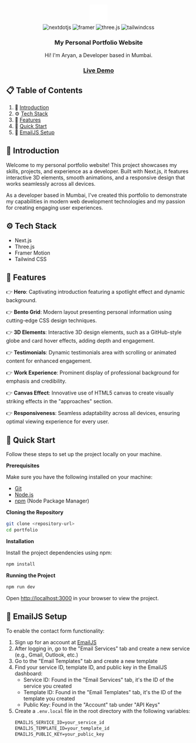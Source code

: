 <div align="center">
  <br />
    <img src="public/next.svg" alt="Project Banner">
  <br />

  <div>
    <img src="https://img.shields.io/badge/-Next_JS-black?style=for-the-badge&logoColor=white&logo=nextdotjs&color=000000" alt="nextdotjs" />
    <img src="https://img.shields.io/badge/-Framer-black?style=for-the-badge&logoColor=white&logo=framer&color=0055FF" alt="framer" />
    <img src="https://img.shields.io/badge/-Three_JS-black?style=for-the-badge&logoColor=white&logo=threedotjs&color=000000" alt="three.js" />
    <img src="https://img.shields.io/badge/-Tailwind_CSS-black?style=for-the-badge&logoColor=white&logo=tailwindcss&color=06B6D4" alt="tailwindcss" />
  </div>

  <h3 align="center">My Personal Portfolio Website</h3>

   <div align="center">
      Hi! I'm Aryan, a Developer based in Mumbai.
    </div>
    
   <div align="center">
     <h3><a href="YOUR_LIVE_SITE_URL_HERE">Live Demo</a></h3>
   </div>
</div>

## 📋 <a name="table">Table of Contents</a>

1. 🤖 [Introduction](#introduction)
2. ⚙️ [Tech Stack](#tech-stack)
3. 🔋 [Features](#features)
4. 🤸 [Quick Start](#quick-start)
5. 📧 [EmailJS Setup](#emailjs-setup)

## <a name="introduction">🤖 Introduction</a>

Welcome to my personal portfolio website! This project showcases my skills, projects, and experience as a developer. Built with Next.js, it features interactive 3D elements, smooth animations, and a responsive design that works seamlessly across all devices.

As a developer based in Mumbai, I've created this portfolio to demonstrate my capabilities in modern web development technologies and my passion for creating engaging user experiences.

## <a name="tech-stack">⚙️ Tech Stack</a>

- Next.js
- Three.js
- Framer Motion
- Tailwind CSS

## <a name="features">🔋 Features</a>

👉 **Hero**: Captivating introduction featuring a spotlight effect and dynamic background.

👉 **Bento Grid**: Modern layout presenting personal information using cutting-edge CSS design techniques.

👉 **3D Elements**:  Interactive 3D design elements, such as a GitHub-style globe and card hover effects, adding depth and engagement.

👉 **Testimonials**: Dynamic testimonials area with scrolling or animated content for enhanced engagement.

👉 **Work Experience**: Prominent display of professional background for emphasis and credibility.

👉 **Canvas Effect**: Innovative use of HTML5 canvas to create visually striking effects in the "approaches" section.

👉 **Responsiveness**: Seamless adaptability across all devices, ensuring optimal viewing experience for every user.

## <a name="quick-start">🤸 Quick Start</a>

Follow these steps to set up the project locally on your machine.

**Prerequisites**

Make sure you have the following installed on your machine:

- [Git](https://git-scm.com/)
- [Node.js](https://nodejs.org/en)
- [npm](https://www.npmjs.com/) (Node Package Manager)

**Cloning the Repository**

```bash
git clone <repository-url>
cd portfolio
```

**Installation**

Install the project dependencies using npm:

```bash
npm install
```

**Running the Project**

```bash
npm run dev
```

Open [http://localhost:3000](http://localhost:3000) in your browser to view the project.

## <a name="emailjs-setup">📧 EmailJS Setup</a>

To enable the contact form functionality:

1. Sign up for an account at [EmailJS](https://www.emailjs.com/)
2. After logging in, go to the "Email Services" tab and create a new service (e.g., Gmail, Outlook, etc.)
3. Go to the "Email Templates" tab and create a new template
4. Find your service ID, template ID, and public key in the EmailJS dashboard:
   - Service ID: Found in the "Email Services" tab, it's the ID of the service you created
   - Template ID: Found in the "Email Templates" tab, it's the ID of the template you created
   - Public Key: Found in the "Account" tab under "API Keys"
5. Create a `.env.local` file in the root directory with the following variables:
   ```
   EMAILJS_SERVICE_ID=your_service_id
   EMAILJS_TEMPLATE_ID=your_template_id
   EMAILJS_PUBLIC_KEY=your_public_key

